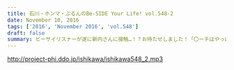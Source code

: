 ```yaml
---
title: 石川・ホンマ・ぶるんのBe-SIDE Your Life! vol.548-2
date: November 10, 2016
tags: ['2016', 'November 2016', 'vol.548']
draft: false
summary: ビーサイリスナーが遂に新内さんに接触…！？お待たせしました！「〇ーチはやっぱりビー×だな！」SAITO
---
```


http://project-phi.ddo.jp/ishikawa/ishikawa548_2.mp3
